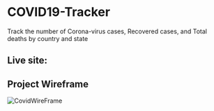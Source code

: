 # COVID19-Tracker
Track the number of Corona-virus cases, Recovered cases, and Total deaths by country and state

## Live site: 

## Project Wireframe
![CovidWireFrame](https://user-images.githubusercontent.com/24302398/95809573-bc7f6e00-0cd4-11eb-9f17-e239a0719f98.PNG)
